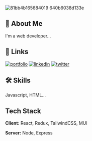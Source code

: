 
![81bb4b165684019 640b6038d133e](https://github.com/Sovanroth/Sovanroth/assets/89648482/63d177c3-6ebd-423e-a453-3def6fc0b692)

## 🚀 About Me
I'm a web developer...


## 🔗 Links
[![portfolio](https://img.shields.io/badge/my_portfolio-000?style=for-the-badge&logo=ko-fi&logoColor=white)](https://www.sovanrothnath.site/)
[![linkedin](https://img.shields.io/badge/linkedin-0A66C2?style=for-the-badge&logo=linkedin&logoColor=white)](https://www.linkedin.com/in/sovanroth-nath-708bb629b/)
[![twitter](https://img.shields.io/badge/twitter-1DA1F2?style=for-the-badge&logo=twitter&logoColor=white)](https://twitter.com/eobardsovanroth)


## 🛠 Skills
Javascript, HTML...


## Tech Stack

**Client:** React, Redux, TailwindCSS, MUI

**Server:** Node, Express


